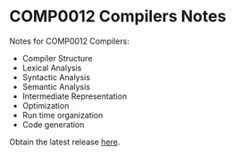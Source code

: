 # COMP0012 Compilers Notes

Notes for COMP0012 Compilers:
- Compiler Structure
- Lexical Analysis
- Syntactic Analysis
- Semantic Analysis
- Intermediate Representation
- Optimization
- Run time organization
- Code generation

Obtain the latest release [here](https://github.com/jieyouxu/COMP0012-Compilers-Notes/releases/latest).
